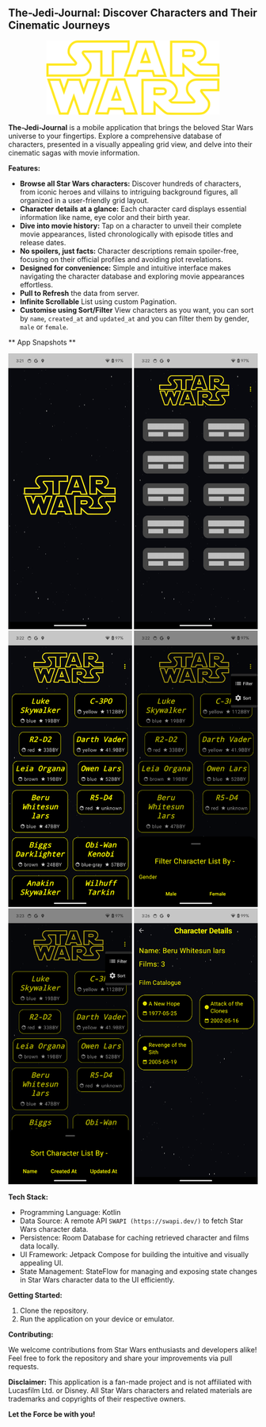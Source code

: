 ## The-Jedi-Journal: Discover Characters and Their Cinematic Journeys

<p align="center"><img src="assets/star_wars.png" alt="StarWars" height="150px"></p>

**The-Jedi-Journal** is a mobile application that brings the beloved Star Wars universe to your fingertips. Explore a comprehensive database of characters, presented in a visually appealing grid view, and delve into their cinematic sagas with movie information.

**Features:**

* **Browse all Star Wars characters:** Discover hundreds of characters, from iconic heroes and villains to intriguing background figures, all organized in a user-friendly grid layout.
* **Character details at a glance:** Each character card displays essential information like name, eye color and their birth year.
* **Dive into movie history:** Tap on a character to unveil their complete movie appearances, listed chronologically with episode titles and release dates.
* **No spoilers, just facts:** Character descriptions remain spoiler-free, focusing on their official profiles and avoiding plot revelations.
* **Designed for convenience:** Simple and intuitive interface makes navigating the character database and exploring movie appearances effortless.
* **Pull to Refresh** the data from server.
* **Infinite Scrollable** List using custom Pagination.
* **Customise using Sort/Filter** View characters as you want, you can sort by `name`, `created_at` and `updated_at` and you can filter them by gender, `male` or `female`.

** App Snapshots **

<img src="assets/Spash_screen.png" width="250"/> <img src="assets/ShimmerView.png" width="250"/> <img src="assets/HomeScreen.png" width="250"/> <img src="assets/Filter_Bottom_sheet.png" width="250"/> <img src="assets/Sprt_bottom_sheet.png" width="250"/> <img src="assets/CharacterDetails.png" width="250"/>

**Tech Stack:**

* Programming Language: Kotlin 
* Data Source: A remote API `SWAPI (https://swapi.dev/)` to fetch Star Wars character data.
* Persistence: Room Database for caching retrieved character and films data locally.
* UI Framework: Jetpack Compose for building the intuitive and visually appealing UI.
* State Management: StateFlow for managing and exposing state changes in Star Wars character data to the UI efficiently.

**Getting Started:**

1. Clone the repository.
2. Run the application on your device or emulator.

**Contributing:**

We welcome contributions from Star Wars enthusiasts and developers alike! Feel free to fork the repository and share your improvements via pull requests.

**Disclaimer:**
This application is a fan-made project and is not affiliated with Lucasfilm Ltd. or Disney. All Star Wars characters and related materials are trademarks and copyrights of their respective owners.

**Let the Force be with you!**
